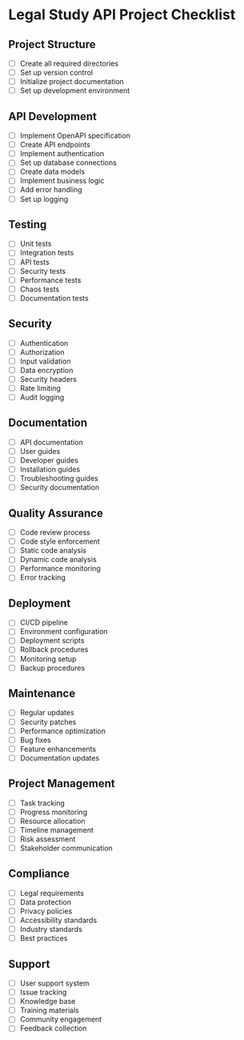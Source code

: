 # Legal Study API Project Checklist

## Project Structure
- [ ] Create all required directories
- [ ] Set up version control
- [ ] Initialize project documentation
- [ ] Set up development environment

## API Development
- [ ] Implement OpenAPI specification
- [ ] Create API endpoints
- [ ] Implement authentication
- [ ] Set up database connections
- [ ] Create data models
- [ ] Implement business logic
- [ ] Add error handling
- [ ] Set up logging

## Testing
- [ ] Unit tests
- [ ] Integration tests
- [ ] API tests
- [ ] Security tests
- [ ] Performance tests
- [ ] Chaos tests
- [ ] Documentation tests

## Security
- [ ] Authentication
- [ ] Authorization
- [ ] Input validation
- [ ] Data encryption
- [ ] Security headers
- [ ] Rate limiting
- [ ] Audit logging

## Documentation
- [ ] API documentation
- [ ] User guides
- [ ] Developer guides
- [ ] Installation guides
- [ ] Troubleshooting guides
- [ ] Security documentation

## Quality Assurance
- [ ] Code review process
- [ ] Code style enforcement
- [ ] Static code analysis
- [ ] Dynamic code analysis
- [ ] Performance monitoring
- [ ] Error tracking

## Deployment
- [ ] CI/CD pipeline
- [ ] Environment configuration
- [ ] Deployment scripts
- [ ] Rollback procedures
- [ ] Monitoring setup
- [ ] Backup procedures

## Maintenance
- [ ] Regular updates
- [ ] Security patches
- [ ] Performance optimization
- [ ] Bug fixes
- [ ] Feature enhancements
- [ ] Documentation updates

## Project Management
- [ ] Task tracking
- [ ] Progress monitoring
- [ ] Resource allocation
- [ ] Timeline management
- [ ] Risk assessment
- [ ] Stakeholder communication

## Compliance
- [ ] Legal requirements
- [ ] Data protection
- [ ] Privacy policies
- [ ] Accessibility standards
- [ ] Industry standards
- [ ] Best practices

## Support
- [ ] User support system
- [ ] Issue tracking
- [ ] Knowledge base
- [ ] Training materials
- [ ] Community engagement
- [ ] Feedback collection 